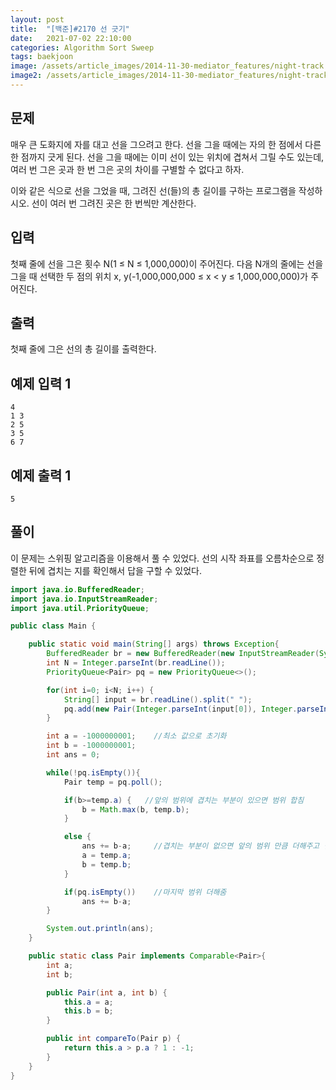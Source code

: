 ```yaml
---
layout: post
title:  "[백준]#2170 선 긋기"
date:   2021-07-02 22:10:00
categories: Algorithm Sort Sweep
tags: baekjoon
image: /assets/article_images/2014-11-30-mediator_features/night-track.JPG
image2: /assets/article_images/2014-11-30-mediator_features/night-track-mobile.JPG
---
```


문제
--------------------

매우 큰 도화지에 자를 대고 선을 그으려고 한다. 선을 그을 때에는 자의 한 점에서 다른 한 점까지 긋게 된다. 선을 그을 때에는 이미 선이 있는 위치에 겹쳐서 그릴 수도 있는데, 여러 번 그은 곳과 한 번 그은 곳의 차이를 구별할 수 없다고 하자.

이와 같은 식으로 선을 그었을 때, 그려진 선(들)의 총 길이를 구하는 프로그램을 작성하시오. 선이 여러 번 그려진 곳은 한 번씩만 계산한다.

입력
-----------------

첫째 줄에 선을 그은 횟수 N(1 ≤ N ≤ 1,000,000)이 주어진다. 다음 N개의 줄에는 선을 그을 때 선택한 두 점의 위치 x, y(-1,000,000,000 ≤ x < y ≤ 1,000,000,000)가 주어진다.

출력
----------------

첫째 줄에 그은 선의 총 길이를 출력한다.

예제 입력 1 
----------------------

```
4
1 3
2 5
3 5
6 7
```

예제 출력 1 
------------------------

```
5
```

풀이
--------------------------

이 문제는 스위핑 알고리즘을 이용해서 풀 수 있었다. 선의 시작 좌표를 오름차순으로 정렬한 뒤에 겹치는 지를 확인해서 답을 구할 수 있었다.

```java
import java.io.BufferedReader;
import java.io.InputStreamReader;
import java.util.PriorityQueue;

public class Main {

    public static void main(String[] args) throws Exception{
        BufferedReader br = new BufferedReader(new InputStreamReader(System.in));
        int N = Integer.parseInt(br.readLine());
        PriorityQueue<Pair> pq = new PriorityQueue<>();

        for(int i=0; i<N; i++) {
            String[] input = br.readLine().split(" ");
            pq.add(new Pair(Integer.parseInt(input[0]), Integer.parseInt(input[1])));
        }

        int a = -1000000001;    //최소 값으로 초기화
        int b = -1000000001;
        int ans = 0;

        while(!pq.isEmpty()){
            Pair temp = pq.poll();

            if(b>=temp.a) {   //앞의 범위에 겹치는 부분이 있으면 범위 합침
                b = Math.max(b, temp.b);
            }

            else {
                ans += b-a;     //겹치는 부분이 없으면 앞의 범위 만큼 더해주고 범위 갱신
                a = temp.a;
                b = temp.b;
            }

            if(pq.isEmpty())    //마지막 범위 더해줌
                ans += b-a;
        }

        System.out.println(ans);
    }

    public static class Pair implements Comparable<Pair>{
        int a;
        int b;

        public Pair(int a, int b) {
            this.a = a;
            this.b = b;
        }

        public int compareTo(Pair p) {
            return this.a > p.a ? 1 : -1;
        }
    }
}
```
